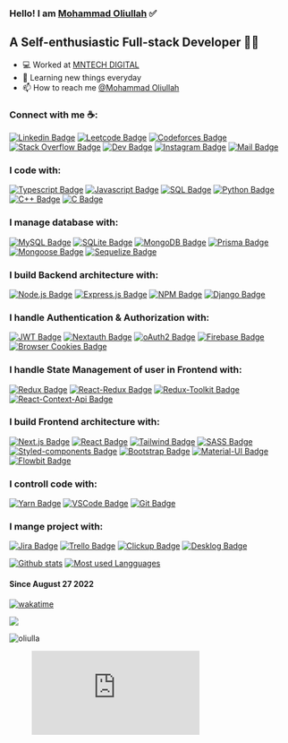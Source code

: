 ### Hello! I am [Mohammad Oliullah][website] ✅

## A Self-enthusiastic Full-stack Developer 🚀🚀

- 💻 Worked at [MNTECH DIGITAL][job]
- 🌱 Learning new things everyday
- 📫 How to reach me [@Mohammad Oliullah][linkedin]
<!-- - ⚡ Fun fact:  ✌✌️ -->

### Connect with me ☕:

[![Linkedin Badge][linkedin_img]][linkedin]
[![Leetcode Badge][leetcode_img]][leetcode]
[![Codeforces Badge][codeforces_img]][codeforces]
[![Stack Overflow Badge][stackoverflow_img]][stackoverflow]
[![Dev Badge][dev_img]][dev]
[![Instagram Badge][instagram_img]][instagram]
[![Mail Badge][mail_img]][mail]

### I code with:

[![Typescript Badge][typescript_img]](#)
[![Javascript Badge][javascript_img]](#)
[![SQL Badge][sql_img]](#)
[![Python Badge][python_img]](#)
[![C++ Badge][cpp_img]](#)
[![C Badge][c_img]](#)

### I manage database with:

[![MySQL Badge][mysql_img]](#)
[![SQLite Badge][sqlite_img]](#)
[![MongoDB Badge][mongodb_img]](#)
[![Prisma Badge][prisma_img]](#)
[![Mongoose Badge][mongoose_img]](#)
[![Sequelize Badge][sequelize_img]](#)

### I build Backend architecture with:

[![Node.js Badge][nodejs_img]](#)
[![Express.js Badge][expressjs_img]](#)
[![NPM Badge][npm_img]](#)
[![Django Badge][django_img]](#)

### I handle Authentication & Authorization with:

[![JWT Badge][jwt_img]](#)
[![Nextauth Badge][nextauth_img]](#)
[![oAuth2 Badge][oauth_img]](#)
[![Firebase Badge][firebase_img]](#)
[![Browser Cookies Badge][browser_cookies_img]](#)

### I handle State Management of user in Frontend with:

[![Redux Badge][redux_img]](#)
[![React-Redux Badge][react_redux_img]](#)
[![Redux-Toolkit Badge][redux_toolkit_img]](#)
[![React-Context-Api Badge][context_api_img]](#)

### I build Frontend architecture with:

[![Next.js Badge][nextjs_img]](#)
[![React Badge][react_img]](#)
[![Tailwind Badge][tailwind_img]](#)
[![SASS Badge][sass_img]](#)
[![Styled-components Badge][styledcomponents_img]](#)
[![Bootstrap Badge][bootstrap_img]](#)
[![Material-UI Badge][material_ui_img]](#)
[![Flowbit Badge][flowbit_img]](#)

### I controll code with:

[![Yarn Badge][yarn_img]](#)
[![VSCode Badge][vscode_img]](#)
[![Git Badge][git_img]](#)

### I mange project with:

[![Jira Badge][jira_img]](#)
[![Trello Badge][trello_img]](#)
[![Clickup Badge][clickup_img]](#)
[![Desklog Badge][desklog_img]](#)

[![Github stats][github_stats]]()
[![Most used Langguages][most_used_languages]]()

#### Since August 27 2022

[![wakatime](https://wakatime.com/badge/user/39bf1298-9e9c-47fd-b4a6-77a1f8eb2813.svg)](https://wakatime.com/@39bf1298-9e9c-47fd-b4a6-77a1f8eb2813)

<p height=400px"><a href="https://wakatime.com"><img src="https://wakatime.com/share/@oliullah/51757279-d947-4beb-b8ab-d7903c5ba50a.png" /><a></p>

<p><img align="center" src="https://github-readme-streak-stats.herokuapp.com/?user=oliulla&" alt="oliulla" /></p>

<figure><embed src="https://wakatime.com/share/@oliullah/6608de1a-67b3-4969-a7dd-c1403d42be4e.svg"></embed></figure>

<!-- Portfolio -->

[website]: https://oliullah-portfolio.netlify.app/

<!-- Prev Office -->

[job]: https://mntechdigital.com/

<!-- Linkedin profile in bio -->

[linkedin]: https://www.linkedin.com/in/mohammad-oliullah-4421aa212/

<!-- Connect with me Links-->

[leetcode]: https://leetcode.com/Oliulla/
[codeforces]: https://codeforces.com/profile/Mohammad_Oliullah/
[stackoverflow]: https://stackoverflow.com/users/18605837/md-oliullah-sarder/
[dev]: https://dev.to/oliullah/
[instagram]: https://www.instagram.com/an_oliullah/
[mail]: mailto:mohammad.oliullah25@gmail.com/

<!-- Connect with me imgs -->

[linkedin_img]: https://img.shields.io/badge/LinkedIn-0077B5?style=for-the-badge&logo=linkedin&logoColor=white
[leetcode_img]: https://img.shields.io/badge/-LeetCode-FFA116?style=for-the-badge&logo=LeetCode&logoColor=black
[codeforces_img]: https://img.shields.io/badge/-Codeforces-1A91CF?style=for-the-badge&logo=Codeforces&logoColor=black
[stackoverflow_img]: https://img.shields.io/badge/Stack_Overflow-FE7A16?style=for-the-badge&logo=stack-overflow&logoColor=white
[dev_img]: https://img.shields.io/badge/dev.to-0A0A0A?style=for-the-badge&logo=devdotto&logoColor=white
[instagram_img]: https://img.shields.io/badge/Instagram-E4405F?style=for-the-badge&logo=instagram&logoColor=white
[mail_img]: https://img.shields.io/badge/Gmail-D14836?style=for-the-badge&logo=gmail&logoColor=white

<!-- Language and technology imgs -->

[typescript_img]: https://img.shields.io/badge/TypeScript-007ACC?style=for-the-badge&logo=typescript&logoColor=white
[javascript_img]: https://img.shields.io/badge/JavaScript-F7DF1E?style=for-the-badge&logo=javascript&logoColor=black
[sql_img]: https://img.shields.io/badge/SQL-00000F?style=for-the-badge&logo=sql&logoColor=white
[python_img]: https://img.shields.io/badge/Python-3873A3?style=for-the-badge&logo=python&logoColor=white
[cpp_img]: https://img.shields.io/badge/C++-6295CB?style=for-the-badge&logo=c++&logoColor=white
[c_img]: https://img.shields.io/badge/C-6295CB?style=for-the-badge&logo=c&logoColor=white
[mysql_img]: https://img.shields.io/badge/MySQL-6295CB?style=for-the-badge&logo=mysql&logoColor=white
[sqlite_img]: https://img.shields.io/badge/SQLite-6295CB?style=for-the-badge&logo=sqlite&logoColor=white
[prisma_img]: https://img.shields.io/badge/Prisma-6295CB?style=for-the-badge&logo=prisma&logoColor=white
[mongoose_img]: https://img.shields.io/badge/Mongoose-6295CB?style=for-the-badge&logo=mongoose&logoColor=white
[sequelize_img]: https://img.shields.io/badge/Sequelize-20232A?style=for-the-badge&logo=sequelize&logoColor=61DAFB
[django_img]: https://img.shields.io/badge/Django-20232A?style=for-the-badge&logo=django&logoColor=61DAFB
[jwt_img]: https://img.shields.io/badge/JWT_Token-20232A?style=for-the-badge&logo=jwt-token&logoColor=61DAFB
[react_redux_img]: https://img.shields.io/badge/React_Redux-593D88?style=for-the-badge&logo=redux&logoColor=white
[redux_toolkit_img]: https://img.shields.io/badge/Redux_Toolkit-593D88?style=for-the-badge&logo=redux&logoColor=white
[context_api_img]: https://img.shields.io/badge/Context_API-593D88?style=for-the-badge&logo=react-context-api&logoColor=white
[nextauth_img]: https://img.shields.io/badge/Nextauth-593D88?style=for-the-badge&logo=nextauth&logoColor=white
[oauth_img]: https://img.shields.io/badge/oAuth2-593D88?style=for-the-badge&logo=oauth&logoColor=white
[nextjs_img]: https://img.shields.io/badge/next.js-000000?style=for-the-badge&logo=nextdotjs&logoColor=white
[redux_img]: https://img.shields.io/badge/Redux-593D88?style=for-the-badge&logo=redux&logoColor=white
[react_img]: https://img.shields.io/badge/React-593D88?style=for-the-badge&logo=react&logoColor=white
[tailwind_img]: https://img.shields.io/badge/Tailwind_CSS-38B2AC?style=for-the-badge&logo=tailwind-css&logoColor=white
[flowbit_img]: https://img.shields.io/badge/Flowbit-38B2AC?style=for-the-badge&logo=flowbit&logoColor=white
[browser_cookies_img]: https://img.shields.io/badge/Browser_Cookies-38B2AC?style=for-the-badge&logo=cookies&logoColor=white
[jira_img]: https://img.shields.io/badge/Jira-38B2AC?style=for-the-badge&logo=jira&logoColor=white
[trello_img]: https://img.shields.io/badge/Trello-38B2AC?style=for-the-badge&logo=trello&logoColor=white
[clickup_img]: https://img.shields.io/badge/Click_UP-38B2AC?style=for-the-badge&logo=clickup&logoColor=white
[desklog_img]: https://img.shields.io/badge/Desklog-38B2AC?style=for-the-badge&logo=desklog&logoColor=white
[sass_img]: https://img.shields.io/badge/Sass-CC6699?style=for-the-badge&logo=sass&logoColor=white
[styledcomponents_img]: https://img.shields.io/badge/styled--components-DB7093?style=for-the-badge&logo=styled-components&logoColor=white
[bootstrap_img]: https://img.shields.io/badge/Bootstrap-563D7C?style=for-the-badge&logo=bootstrap&logoColor=white
[material_ui_img]: https://img.shields.io/badge/Material--UI-0081CB?style=for-the-badge&logo=material-ui&logoColor=white
[nodejs_img]: https://img.shields.io/badge/Node.js-339933?style=for-the-badge&logo=nodedotjs&logoColor=white
[expressjs_img]: https://img.shields.io/badge/Express.js-000000?style=for-the-badge&logo=express&logoColor=white
[mongodb_img]: https://img.shields.io/badge/MongoDB-4EA94B?style=for-the-badge&logo=mongodb&logoColor=white
[firebase_img]: https://img.shields.io/badge/firebase-ffca28?style=for-the-badge&logo=firebase&logoColor=black
[npm_img]: https://img.shields.io/badge/npm-CB3837?style=for-the-badge&logo=npm&logoColor=white
[yarn_img]: https://img.shields.io/badge/Yarn-2C8EBB?style=for-the-badge&logo=yarn&logoColor=white
[vscode_img]: https://img.shields.io/badge/Visual_Studio_Code-0078D4?style=for-the-badge&logo=visual%20studio%20code&logoColor=white
[git_img]: https://img.shields.io/badge/Git-F05032?style=for-the-badge&logo=git&logoColor=white

<!-- [linux_img]: https://img.shields.io/badge/Linux-FCC624?style=for-the-badge&logo=linux&logoColor=black
[ubuntu_img]: https://img.shields.io/badge/Ubuntu-E95420?style=for-the-badge&logo=ubuntu&logoColor=white -->

[github_stats]: https://github-readme-stats-sigma-five.vercel.app//api?username=Oliulla&count_private=true&show_icons=true&include_all_commits=true&theme=nightowl
[most_used_languages]: https://github-readme-stats-sigma-five.vercel.app//api/top-langs/?username=Oliulla&hide=stylus&count_private=true&card_width=495&theme=nightowl
